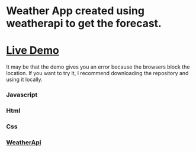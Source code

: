 # Weather App created using weatherapi to get the forecast.

# [Live Demo](https://thelaucha.github.io/Weather-Web/)  
It may be that the demo gives you an error because the browsers block the location. If you want to try it, I recommend downloading the repository and using it locally.

### Javascript
### Html
### Css
### [WeatherApi](www.weatherapi.com)
